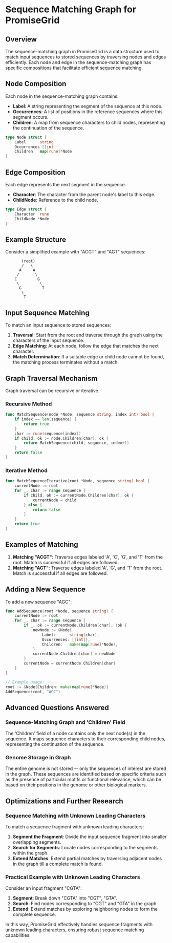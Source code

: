 # Sequence Matching Graph for PromiseGrid

## Overview

The sequence-matching graph in PromiseGrid is a data structure used to match input sequences to stored sequences by traversing nodes and edges efficiently. Each node and edge in the sequence-matching graph has specific compositions that facilitate efficient sequence matching.

## Node Composition

Each node in the sequence-matching graph contains:

- **Label**: A string representing the segment of the sequence at this node.
- **Occurrences**: A list of positions in the reference sequences where this segment occurs.
- **Children**: A map from sequence characters to child nodes, representing the continuation of the sequence.

```go
type Node struct {
    Label      string
    Occurrences []int
    Children   map[rune]*Node
}
```

## Edge Composition

Each edge represents the next segment in the sequence.

- **Character**: The character from the parent node's label to this edge.
- **ChildNode**: Reference to the child node.

```go
type Edge struct {
    Character  rune
    ChildNode *Node
}
```

## Example Structure

Consider a simplified example with "ACGT" and "AGT" sequences:

```plaintext
       (root)
       /   \
      A     A
     /       \
    C         G
     \         \
      G         T
       \
        T
```

## Input Sequence Matching

To match an input sequence to stored sequences:

1. **Traversal**: Start from the root and traverse through the graph using the characters of the input sequence.
2. **Edge Matching**: At each node, follow the edge that matches the next character.
3. **Match Determination**: If a suitable edge or child node cannot be found, the matching process terminates without a match.

## Graph Traversal Mechanism

Graph traversal can be recursive or iterative.

### Recursive Method

```go
func MatchSequence(node *Node, sequence string, index int) bool {
    if index == len(sequence) {
        return true
    }
    char := rune(sequence[index])
    if child, ok := node.Children[char]; ok {
        return MatchSequence(child, sequence, index+1)
    }
    return false
}
```

### Iterative Method

```go
func MatchSequenceIterative(root *Node, sequence string) bool {
    currentNode := root
    for _, char := range sequence {
        if child, ok := currentNode.Children[char]; ok {
            currentNode = child
        } else {
            return false
        }
    }
    return true
}
```

## Examples of Matching

1. **Matching "ACGT"**: Traverse edges labeled 'A', 'C', 'G', and 'T' from the root. Match is successful if all edges are followed.
2. **Matching "AGT"**: Traverse edges labeled 'A', 'G', and 'T' from the root. Match is successful if all edges are followed.

## Adding a New Sequence

To add a new sequence "AGC":

```go
func AddSequence(root *Node, sequence string) {
    currentNode := root
    for _, char := range sequence {
        if _, ok := currentNode.Children[char]; !ok {
            newNode := &Node{
                Label:      string(char),
                Occurrences: []int{},
                Children:   make(map[rune]*Node),
            }
            currentNode.Children[char] = newNode
        }
        currentNode = currentNode.Children[char]
    }
}

// Example usage:
root := &Node{Children: make(map[rune]*Node)}
AddSequence(root, "AGC")
```

## Advanced Questions Answered

### Sequence-Matching Graph and 'Children' Field

The 'Children' field of a node contains only the next node(s) in the sequence. It maps sequence characters to their corresponding child nodes, representing the continuation of the sequence.

### Genome Storage in Graph

The entire genome is not stored -- only the sequences of interest are stored in the graph. These sequences are identified based on specific criteria such as the presence of particular motifs or functional relevance, which can be based on their positions in the genome or other biological markers.

## Optimizations and Further Research

### Sequence Matching with Unknown Leading Characters

To match a sequence fragment with unknown leading characters:

1. **Segment the Fragment**: Divide the input sequence fragment into smaller overlapping segments.
2. **Search for Segments**: Locate nodes corresponding to the segments within the graph.
3. **Extend Matches**: Extend partial matches by traversing adjacent nodes in the graph till a complete match is found.

### Practical Example with Unknown Leading Characters

Consider an input fragment "CGTA":

1. **Segment**: Break down "CGTA" into "CGT", "GTA".
2. **Search**: Find nodes corresponding to "CGT" and "GTA" in the graph.
3. **Extend**: Extend matches by exploring neighboring nodes to form the complete sequence.

In this way, PromiseGrid effectively handles sequence fragments with unknown leading characters, ensuring robust sequence matching capabilities.
